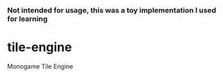 ### Not intended for usage, this was a toy implementation I used for learning
# tile-engine
Monogame Tile Engine

